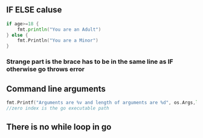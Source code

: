## IF ELSE caluse

```go
if age>=18 {  
    fmt.println("You are an Adult")
} else {
    fmt.Println("You are a Minor")
}
```

### Strange part is the brace has to be in the same line as IF otherwise go throws error


## Command line arguments

```go
fmt.Printf("Arguments are %v and length of arguments are %d", os.Args,len(os.Args))
//zero index is the go executable path
```

## There is no while loop in go
